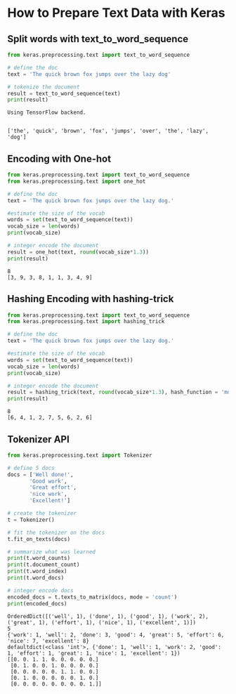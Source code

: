 
# How to Prepare Text Data with Keras

## Split words with text_to_word_sequence


```python
from keras.preprocessing.text import text_to_word_sequence

# define the doc
text = 'The quick brown fox jumps over the lazy dog'

# tokenize the document
result = text_to_word_sequence(text)
print(result)
```

    Using TensorFlow backend.
    

    ['the', 'quick', 'brown', 'fox', 'jumps', 'over', 'the', 'lazy', 'dog']
    

## Encoding with One-hot


```python
from keras.preprocessing.text import text_to_word_sequence
from keras.preprocessing.text import one_hot

# define the doc
text = 'The quick brown fox jumps over the lazy dog.'

#estimate the size of the vocab
words = set(text_to_word_sequence(text))
vocab_size = len(words)
print(vocab_size)

# integer encode the document
result = one_hot(text, round(vocab_size*1.3))
print(result)
```

    8
    [3, 9, 3, 8, 1, 1, 3, 4, 9]
    

## Hashing Encoding with hashing-trick


```python
from keras.preprocessing.text import text_to_word_sequence
from keras.preprocessing.text import hashing_trick

# define the doc
text = 'The quick brown fox jumps over the lazy dog.'

#estimate the size of the vocab
words = set(text_to_word_sequence(text))
vocab_size = len(words)
print(vocab_size)

# integer encode the document
result = hashing_trick(text, round(vocab_size*1.3), hash_function = 'md5')
print(result)
```

    8
    [6, 4, 1, 2, 7, 5, 6, 2, 6]
    

## Tokenizer API


```python
from keras.preprocessing.text import Tokenizer

# define 5 docs
docs = ['Well done!',
       'Good work',
       'Great effort',
       'nice work',
       'Excellent!']

# create the tokenizer
t = Tokenizer()

# fit the tokenizer on the docs
t.fit_on_texts(docs)

# summarize what was learned
print(t.word_counts)
print(t.document_count)
print(t.word_index)
print(t.word_docs)

# integer encode docs
encoded_docs = t.texts_to_matrix(docs, mode = 'count')
print(encoded_docs)
```

    OrderedDict([('well', 1), ('done', 1), ('good', 1), ('work', 2), ('great', 1), ('effort', 1), ('nice', 1), ('excellent', 1)])
    5
    {'work': 1, 'well': 2, 'done': 3, 'good': 4, 'great': 5, 'effort': 6, 'nice': 7, 'excellent': 8}
    defaultdict(<class 'int'>, {'done': 1, 'well': 1, 'work': 2, 'good': 1, 'effort': 1, 'great': 1, 'nice': 1, 'excellent': 1})
    [[0. 0. 1. 1. 0. 0. 0. 0. 0.]
     [0. 1. 0. 0. 1. 0. 0. 0. 0.]
     [0. 0. 0. 0. 0. 1. 1. 0. 0.]
     [0. 1. 0. 0. 0. 0. 0. 1. 0.]
     [0. 0. 0. 0. 0. 0. 0. 0. 1.]]
    
